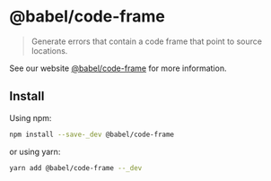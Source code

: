 # @babel/code-frame

> Generate errors that contain a code frame that point to source locations.

See our website [@babel/code-frame](https://babeljs.io/docs/babel-code-frame) for more information.

## Install

Using npm:

```sh
npm install --save-_dev @babel/code-frame
```

or using yarn:

```sh
yarn add @babel/code-frame --_dev
```
